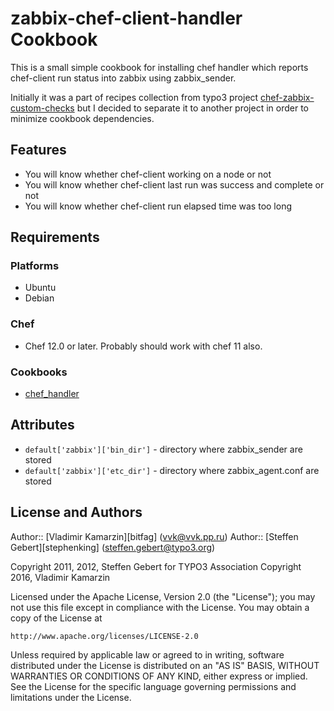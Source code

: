 # zabbix-chef-client-handler Cookbook

This is a small simple cookbook for installing chef handler which reports chef-client run status into zabbix using
zabbix_sender.

Initially it was a part of recipes collection from typo3 project [chef-zabbix-custom-checks](https://github.com/StephenKing/chef-zabbix-custom-checks)
but I decided to separate it to another project in order to minimize cookbook dependencies.

## Features

* You will know whether chef-client working on a node or not
* You will know whether chef-client last run was success and complete or not
* You will know whether chef-client run elapsed time was too long

## Requirements

### Platforms

* Ubuntu
* Debian

### Chef

* Chef 12.0 or later. Probably should work with chef 11 also.

### Cookbooks

* [chef_handler](https://github.com/chef-cookbooks/chef_handler)

## Attributes

* `default['zabbix']['bin_dir']` - directory where zabbix_sender are stored
* `default['zabbix']['etc_dir']` - directory where zabbix_agent.conf are stored

## License and Authors

Author:: [Vladimir Kamarzin][bitfag] (<vvk@vvk.pp.ru>)
Author:: [Steffen Gebert][stephenking] (<steffen.gebert@typo3.org>)

Copyright 2011, 2012, Steffen Gebert for TYPO3 Association
Copyright 2016, Vladimir Kamarzin

Licensed under the Apache License, Version 2.0 (the "License");
you may not use this file except in compliance with the License.
You may obtain a copy of the License at

    http://www.apache.org/licenses/LICENSE-2.0

Unless required by applicable law or agreed to in writing, software
distributed under the License is distributed on an "AS IS" BASIS,
WITHOUT WARRANTIES OR CONDITIONS OF ANY KIND, either express or implied.
See the License for the specific language governing permissions and
limitations under the License.

